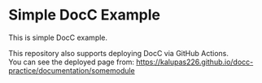 # Simple DocC Example

This is simple DocC example.

This repository also supports deploying DocC via GitHub Actions.  
You can see the deployed page from: https://kalupas226.github.io/docc-practice/documentation/somemodule
